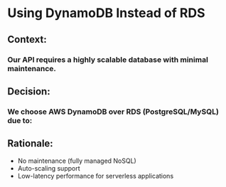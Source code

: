 # Using DynamoDB Instead of RDS
## Context:
### Our API requires a highly scalable database with minimal maintenance.

## Decision:
### We choose AWS DynamoDB over RDS (PostgreSQL/MySQL) due to:

## Rationale:
 - No maintenance (fully managed NoSQL)
 - Auto-scaling support
 - Low-latency performance for serverless applications
